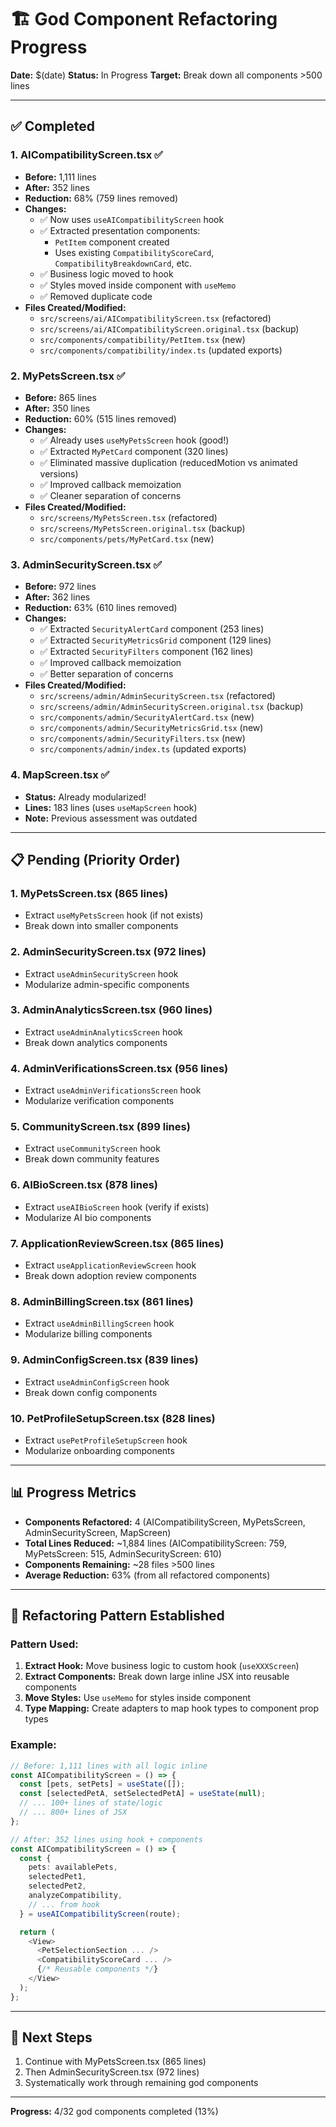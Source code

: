 # 🏗️ God Component Refactoring Progress

**Date:** $(date)
**Status:** In Progress
**Target:** Break down all components >500 lines

---

## ✅ Completed

### 1. **AICompatibilityScreen.tsx** ✅
- **Before:** 1,111 lines
- **After:** 352 lines  
- **Reduction:** 68% (759 lines removed)
- **Changes:**
  - ✅ Now uses `useAICompatibilityScreen` hook
  - ✅ Extracted presentation components:
    - `PetItem` component created
    - Uses existing `CompatibilityScoreCard`, `CompatibilityBreakdownCard`, etc.
  - ✅ Business logic moved to hook
  - ✅ Styles moved inside component with `useMemo`
  - ✅ Removed duplicate code
- **Files Created/Modified:**
  - `src/screens/ai/AICompatibilityScreen.tsx` (refactored)
  - `src/screens/ai/AICompatibilityScreen.original.tsx` (backup)
  - `src/components/compatibility/PetItem.tsx` (new)
  - `src/components/compatibility/index.ts` (updated exports)

### 2. **MyPetsScreen.tsx** ✅
- **Before:** 865 lines
- **After:** 350 lines
- **Reduction:** 60% (515 lines removed)
- **Changes:**
  - ✅ Already uses `useMyPetsScreen` hook (good!)
  - ✅ Extracted `MyPetCard` component (320 lines)
  - ✅ Eliminated massive duplication (reducedMotion vs animated versions)
  - ✅ Improved callback memoization
  - ✅ Cleaner separation of concerns
- **Files Created/Modified:**
  - `src/screens/MyPetsScreen.tsx` (refactored)
  - `src/screens/MyPetsScreen.original.tsx` (backup)
  - `src/components/pets/MyPetCard.tsx` (new)

### 3. **AdminSecurityScreen.tsx** ✅
- **Before:** 972 lines
- **After:** 362 lines
- **Reduction:** 63% (610 lines removed)
- **Changes:**
  - ✅ Extracted `SecurityAlertCard` component (253 lines)
  - ✅ Extracted `SecurityMetricsGrid` component (129 lines)
  - ✅ Extracted `SecurityFilters` component (162 lines)
  - ✅ Improved callback memoization
  - ✅ Better separation of concerns
- **Files Created/Modified:**
  - `src/screens/admin/AdminSecurityScreen.tsx` (refactored)
  - `src/screens/admin/AdminSecurityScreen.original.tsx` (backup)
  - `src/components/admin/SecurityAlertCard.tsx` (new)
  - `src/components/admin/SecurityMetricsGrid.tsx` (new)
  - `src/components/admin/SecurityFilters.tsx` (new)
  - `src/components/admin/index.ts` (updated exports)

### 4. **MapScreen.tsx** ✅
- **Status:** Already modularized!
- **Lines:** 183 lines (uses `useMapScreen` hook)
- **Note:** Previous assessment was outdated

---

## 📋 Pending (Priority Order)

### 1. **MyPetsScreen.tsx** (865 lines)
- Extract `useMyPetsScreen` hook (if not exists)
- Break down into smaller components

### 2. **AdminSecurityScreen.tsx** (972 lines)
- Extract `useAdminSecurityScreen` hook
- Modularize admin-specific components

### 3. **AdminAnalyticsScreen.tsx** (960 lines)
- Extract `useAdminAnalyticsScreen` hook
- Break down analytics components

### 4. **AdminVerificationsScreen.tsx** (956 lines)
- Extract `useAdminVerificationsScreen` hook
- Modularize verification components

### 5. **CommunityScreen.tsx** (899 lines)
- Extract `useCommunityScreen` hook
- Break down community features

### 6. **AIBioScreen.tsx** (878 lines)
- Extract `useAIBioScreen` hook (verify if exists)
- Modularize AI bio components

### 7. **ApplicationReviewScreen.tsx** (865 lines)
- Extract `useApplicationReviewScreen` hook
- Break down adoption review components

### 8. **AdminBillingScreen.tsx** (861 lines)
- Extract `useAdminBillingScreen` hook
- Modularize billing components

### 9. **AdminConfigScreen.tsx** (839 lines)
- Extract `useAdminConfigScreen` hook
- Break down config components

### 10. **PetProfileSetupScreen.tsx** (828 lines)
- Extract `usePetProfileSetupScreen` hook
- Modularize onboarding components

---

## 📊 Progress Metrics

- **Components Refactored:** 4 (AICompatibilityScreen, MyPetsScreen, AdminSecurityScreen, MapScreen)
- **Total Lines Reduced:** ~1,884 lines (AICompatibilityScreen: 759, MyPetsScreen: 515, AdminSecurityScreen: 610)
- **Components Remaining:** ~28 files >500 lines
- **Average Reduction:** 63% (from all refactored components)

---

## 🔧 Refactoring Pattern Established

### Pattern Used:
1. **Extract Hook:** Move business logic to custom hook (`useXXXScreen`)
2. **Extract Components:** Break down large inline JSX into reusable components
3. **Move Styles:** Use `useMemo` for styles inside component
4. **Type Mapping:** Create adapters to map hook types to component prop types

### Example:
```typescript
// Before: 1,111 lines with all logic inline
const AICompatibilityScreen = () => {
  const [pets, setPets] = useState([]);
  const [selectedPetA, setSelectedPetA] = useState(null);
  // ... 100+ lines of state/logic
  // ... 800+ lines of JSX
};

// After: 352 lines using hook + components
const AICompatibilityScreen = () => {
  const {
    pets: availablePets,
    selectedPet1,
    selectedPet2,
    analyzeCompatibility,
    // ... from hook
  } = useAICompatibilityScreen(route);

  return (
    <View>
      <PetSelectionSection ... />
      <CompatibilityScoreCard ... />
      {/* Reusable components */}
    </View>
  );
};
```

---

## 🎯 Next Steps

1. Continue with MyPetsScreen.tsx (865 lines)
2. Then AdminSecurityScreen.tsx (972 lines)
3. Systematically work through remaining god components

---

**Progress:** 4/32 god components completed (13%)

